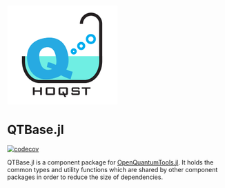 <img src="assets/logo.jpg" width="256"/>

# QTBase.jl

[![codecov](https://codecov.io/gh/USCqserver/QTBase.jl/branch/master/graph/badge.svg)](https://codecov.io/gh/USCqserver/QTBase.jl)

QTBase.jl is a component package for [OpenQuantumTools.jl](https://github.com/USCqserver/OpenQuantumTools.jl). It holds the
common types and utility functions which are shared by other component packages
in order to reduce the size of dependencies.